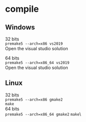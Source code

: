 # compile
## Windows
32 bits\
`premake5 --arch=x86 vs2019`\
Open the visual studio solution

64 bits\
`premake5 --arch=x86_64 vs2019`\
Open the visual studio solution

## Linux
32 bits\
`premake5 --arch=x86 gmake2`\
`make`\
64 bits\
`premake5 --arch=x86_64 gmake2`
`make`\
